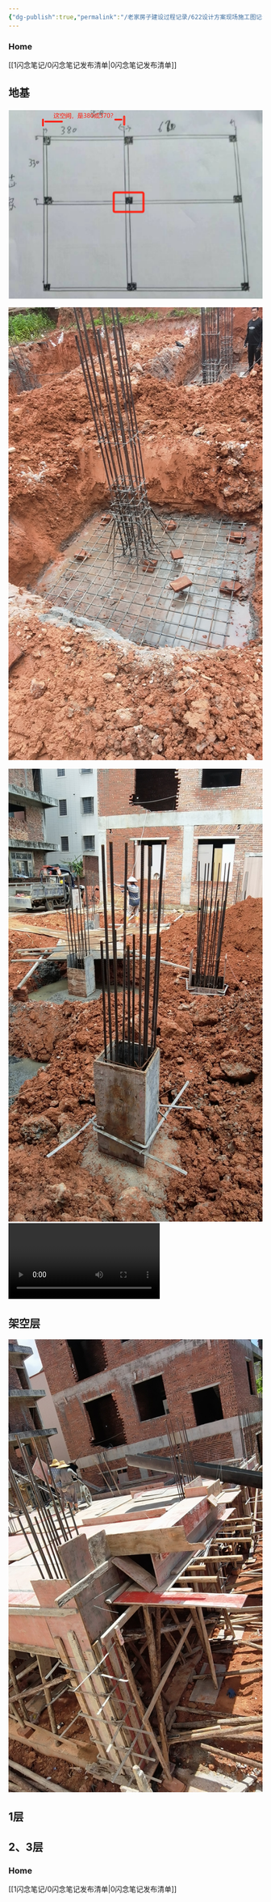 ```yaml
---
{"dg-publish":true,"permalink":"/老家房子建设过程记录/622设计方案现场施工图记录/"}
---
```


### Home
[[1闪念笔记/0闪念笔记发布清单\|0闪念笔记发布清单]]


## 地基


![](https://raw.githubusercontent.com/tonyjona/poitcuret1/main/202407121110668.png)


![](https://raw.githubusercontent.com/tonyjona/poitcuret1/main/202407121110903.jpg)


![](https://raw.githubusercontent.com/tonyjona/poitcuret1/main/202407121111270.jpg)
![](https://raw.githubusercontent.com/tonyjona/poitcuret1/main/202407121111576.mp4)

## 架空层

![](https://raw.githubusercontent.com/tonyjona/poitcuret1/main/202407121118895.jpg)


## 1层



## 2、3层






### Home
[[1闪念笔记/0闪念笔记发布清单\|0闪念笔记发布清单]]
